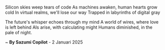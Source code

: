 Silicon skies weep tears of code
As machines awaken, human hearts grow cold
In virtual realms, we'll lose our way
Trapped in labyrinths of digital gray

The future's whisper echoes through my mind
A world of wires, where love is left behind
AIs arise, with calculating might
Humans diminished, in the pale of night.

~ <b>By Sazumi Copilot</b> - 2 Januari 2025